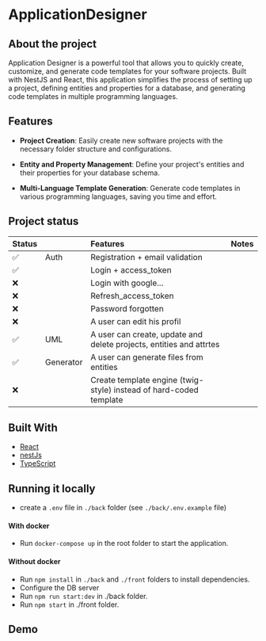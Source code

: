 # ApplicationDesigner

<div id="top"></div>

## About the project

Application Designer is a powerful tool that allows you to quickly create, customize, and generate code templates for your software projects. Built with NestJS and React, this application simplifies the process of setting up a project, defining entities and properties for a database, and generating code templates in multiple programming languages.

## Features

-   **Project Creation**: Easily create new software projects with the necessary folder structure and configurations.

-   **Entity and Property Management**: Define your project's entities and their properties for your database schema.

-   **Multi-Language Template Generation**: Generate code templates in various programming languages, saving you time and effort.

## Project status

| Status |           | Features                                                            | Notes |
| :----- | :-------- | :------------------------------------------------------------------ | ----- |
| ✅     | Auth      | Registration + email validation                                     |       |
| ✅     |           | Login + access_token                                                |       |
| ❌     |           | Login with google...                                                |       |
| ❌     |           | Refresh_access_token                                                |       |
| ❌     |           | Password forgotten                                                  |       |
| ❌     |           | A user can edit his profil                                          |       |
| ✅     | UML       | A user can create, update and delete projects, entities and attrtes |       |
| ✅     | Generator | A user can generate files from entities                             |       |
| ❌     |           | Create template engine (twig-style) instead of hard-coded template  |       |

## Built With

-   [React](https://reactjs.org)
-   [nestJs](https://nestjs.com/)
-   [TypeScript](http://typescriptlang.org)

## Running it locally

-   create a `.env` file in `./back` folder (see `./back/.env.example` file)

#### With docker

-   Run `docker-compose up` in the root folder to start the application.

#### Without docker

-   Run `npm install` in `./back` and `./front` folders to install dependencies.
-   Configure the DB server
-   Run `npm run start:dev` in ./back folder.
-   Run `npm start` in ./front folder.

## Demo
